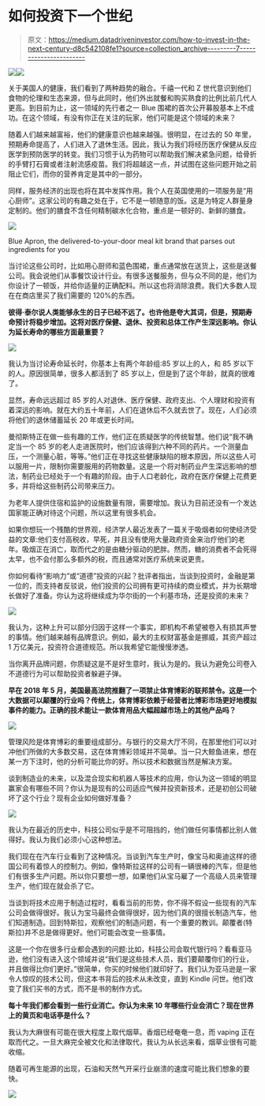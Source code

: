 # 如何投资下一个世纪

> 原文：<https://medium.datadriveninvestor.com/how-to-invest-in-the-next-century-d8c542108fe1?source=collection_archive---------7----------------------->

[![](img/d82a92e9859743f4bb76f65c12d232ef.png)](http://www.track.datadriveninvestor.com/DDI-Infograph-11-16)![](img/8a4e35e242bbf447e74db6148e391e72.png)

关于美国人的健康，我们看到了两种趋势的融合。千禧一代和 Z 世代意识到他们食物的伦理和生态来源，但与此同时，他们外出就餐和购买熟食的比例比前几代人更高。到目前为止，这一领域的先行者之一 Blue 围裙的首次公开募股基本上不成功。在这个领域，有没有你正在关注的玩家，他们可能是这个领域的未来？

随着人们越来越富裕，他们的健康意识也越来越强。很明显，在过去的 50 年里，预期寿命提高了，人们进入了退休生活。因此，我认为我们将经历医疗保健从反应医学到预防医学的转变。我们习惯于认为药物可以帮助我们解决紧急问题，给骨折的手臂打石膏或者注射流感疫苗。我们将超越这一点，并试图在这些问题开始之前阻止它们，而你的营养肯定是其中的一部分。

同样，服务经济的出现也将在其中发挥作用。我个人在英国使用的一项服务是“用心厨师”。这家公司的有趣之处在于，它不是一顿随意的饭。这是为特定人群量身定制的。他们的膳食不含任何精制碳水化合物，重点是一顿好的、新鲜的膳食。

![](img/9c35d54c72edf6e3e5a185d7ea0da194.png)

Blue Apron, the delivered-to-your-door meal kit brand that parses out ingredients for you

当讨论这些公司时，比如用心厨师和蓝色围裙，重点通常放在送货上，这些是送餐公司。我会说他们从事餐饮设计行业。有很多送餐服务，但与众不同的是，他们为你设计了一顿饭，并给你适量的正确配料。所以这也将消除浪费。我们大多数人现在在商店里买了我们需要的 120%的东西。

**彼得·泰尔说人类能够永生的日子已经不远了。也许他是夸大其词，但是，预期寿命预计将稳步增加。这将对医疗保健、退休、投资和总体工作产生深远影响。你认为延长寿命的哪些方面最重要？**

![](img/b71ee4b8594263d3443675d3ffef6b8e.png)

我认为当讨论寿命延长时，你基本上有两个年龄组:85 岁以上的人，和 85 岁以下的人。原因很简单，很多人都活到了 85 岁以上，但是到了这个年龄，就真的很难了。

显然，寿命远远超过 85 岁的人对退休、医疗保健、政府支出、个人理财和投资有着深远的影响。就在大约五十年前，人们在退休后不久就去世了。现在，人们必须将他们的退休储蓄延长 20 年或更长时间。

曼彻斯特正在做一些有趣的工作，他们正在质疑医学的传统智慧。他们说“我不确定当一个 85 岁的老人走进医院时，他们应该得到六种不同的药片。一个测量血压，一个测量心脏，等等。”他们正在寻找这些健康缺陷的根本原因，所以这些人可以服用一片，限制你需要服用的药物数量。这是一个将对制药业产生深远影响的想法，制药业已经处于一个有趣的阶段。由于人口老龄化，政府在医疗保健上花费更多，并将给这些制药公司带来压力。

为老年人提供住宿和监护的设施数量有限，需要增加。我认为目前还没有一个发达国家能正确对待这个问题，所以这里有很多机会。

如果你想玩一个残酷的世界观，经济学人最近发表了一篇关于吸烟者如何使经济受益的文章:他们支付高税收，早死，并且没有使用大量政府资金来治疗他们的老年。吸烟正在消亡，取而代之的是由糖分驱动的肥胖。然而，糖的消费者不会死得太早，也不会付那么多额外的税，而且通常对医疗系统来说更贵。

你如何看待“影响力”或“道德”投资的兴起？批评者指出，当谈到投资时，金融是第一位的，而支持者反驳说，他们投资的公司拥有更可持续的商业模式，并为长期增长做好了准备。你认为这将继续成为华尔街的一个利基市场，还是投资的未来？

![](img/9db6dd143f27d075d7244b70900e878d.png)

我认为，这种上升可以部分归因于这样一个事实，即机构不希望被卷入有损其声誉的事情。他们越来越有品牌意识。例如，最大的主权财富基金是挪威，其资产超过 1 万亿美元，投资符合道德规范。所以我希望它能慢慢渗透。

当你离开品牌问题，你质疑这是不是好生意时，我认为是的。我认为避免公司卷入不道德行为可以帮助投资者躲避子弹。

**早在 2018 年 5 月，美国最高法院推翻了一项禁止体育博彩的联邦禁令。这是一个大数据可以颠覆的行业吗？传统上，体育博彩依赖于经营者比博彩市场更好地模拟事件的能力。正确的技术能让一款体育用品大幅超越市场上的其他产品吗？**

![](img/6ac5b89f6495fb2376f9503a42b61b69.png)

管理风险是体育博彩的重要组成部分。与银行的交易大厅不同，在那里他们可以对冲他们所做的大多数交易，这在体育博彩领域并不简单。当一只大鲸鱼进来，想在某一方下注时，他的分析可能比你的好。所以技术和数据当然是解决方案。

谈到制造业的未来，以及混合现实和机器人等技术的应用，你认为这一领域的明显赢家会有哪些不同？你认为是现有的公司适应气候并投资新技术，还是初创公司破坏了这个行业？现有企业如何做好准备？

![](img/020e23c45dfd1482f9256bb79091a040.png)

我认为在最近的历史中，科技公司似乎是不可阻挡的，他们做任何事情都比别人做得好。我认为我们必须小心这种想法。

我们现在在汽车行业看到了这种情况。当谈到汽车生产时，像宝马和奥迪这样的德国公司有着惊人的控制力。例如，像特斯拉这样的公司有一辆很棒的汽车，但是他们有很多生产问题。所以你只要想一想，如果他们从宝马雇了一个高级人员来管理生产，他们现在就会杀了它。

当谈到将技术应用于制造过程时，看看当前的形势，你不得不假设一些现有的汽车公司会做得很好。我认为宝马最终会做得很好，因为他们真的很擅长制造汽车，他们知道制造。回到特斯拉，观察他们的制造问题，有一个重要的教训。颠覆者(特斯拉)并不总是做得更好。他们可能会改变一些事情。

这是一个你在很多行业都会遇到的问题:比如，科技公司会取代银行吗？看看亚马逊，他们没有进入这个领域并说“我们是这些技术人员，我们要颠覆你们的行业，并且做得比你们更好。”很简单，你买的时候他们就印好了。我们认为亚马逊是一家令人惊叹的技术公司，但这本书背后的技术从未改变，直到 Kindle 问世。他们改变了我们买书的方式，而不是书的制作方式。

**每十年我们都会看到一些行业消亡。你认为未来 10 年哪些行业会消亡？现在世界上的黄页和电话亭是什么？**

我认为大麻很有可能在很大程度上取代烟草。香烟已经奄奄一息，而 vaping 正在取而代之。一旦大麻完全被文化和法律取代，我认为从长远来看，烟草业很有可能收缩。

随着可再生能源的出现，石油和天然气开采行业崩溃的速度可能比我们想象的要快。

[![](img/2357eb800f7f63bbc5f113347536a438.png)](http://www.track.datadriveninvestor.com/DDI-Infograph-11-16B)